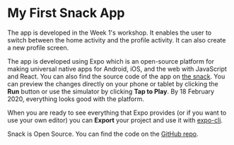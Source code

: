 # My First Snack App

The app is developed in the Week 1's workshop. It enables the user to switch between the home activity and the profile activity. It can also create a new profile screen.

The app is developed using Expo which is an open-source platform for making universal native apps for Android, iOS, and the web with JavaScript and React. You can also find the source code of the app on [the snack](https://snack.expo.io/@arvinzjc/cpd-w1-ws). You can preview the changes directly on your phone or tablet by clicking the **Run** button or use the simulator by clicking **Tap to Play**. By 18 February 2020, everything looks good with the platform.

When you are ready to see everything that Expo provides (or if you want to use your own editor) you can **Export** your project and use it with [expo-cli](https://docs.expo.io/versions/latest/introduction/installation.html).

Snack is Open Source. You can find the code on the [GitHub repo](https://github.com/expo/snack-web).